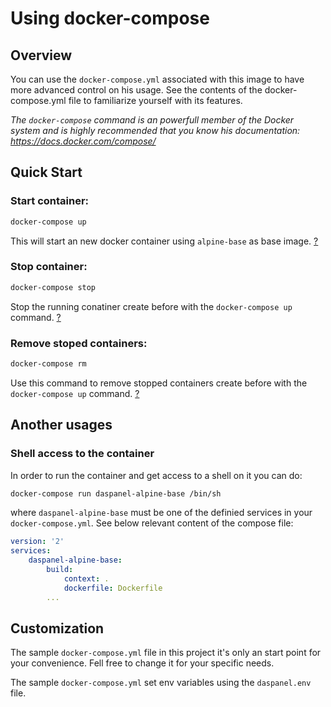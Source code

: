 
# Using docker-compose

## Overview

You can use the `docker-compose.yml` associated with this image to have more 
advanced control on his usage. See the contents of the docker-compose.yml file 
to familiarize yourself with its features.

*The `docker-compose` command is an powerfull member of the Docker system and 
is highly recommended that you know his documentation: 
<https://docs.docker.com/compose/>*

## Quick Start

### Start container:

``` sh
docker-compose up
```

This will start an new docker container using 
`alpine-base` as base image. 
[?](https://docs.docker.com/compose/reference/up/)

### Stop container:

``` sh
docker-compose stop
```

Stop the running conatiner create before with the `docker-compose up` command. 
[?](https://docs.docker.com/compose/reference/stop/)

### Remove stoped containers:

``` sh
docker-compose rm
```

Use this command to remove stopped containers create before with the 
`docker-compose up` command. 
[?](https://docs.docker.com/compose/reference/rm/)  

## Another usages

### Shell access to the container

In order to run the container and get access to a shell on it you can do:

``` sh
docker-compose run daspanel-alpine-base /bin/sh
```

where `daspanel-alpine-base` must be one of the 
definied services in your `docker-compose.yml`. See below relevant content of 
the compose file:
``` yaml
version: '2'
services:
    daspanel-alpine-base:
        build:
            context: .
            dockerfile: Dockerfile
        ...
```


## Customization

The sample `docker-compose.yml` file in this project it's only an start point for 
your convenience. Fell free to change it for your specific needs.

The sample `docker-compose.yml` set env variables using the `daspanel.env` file.



